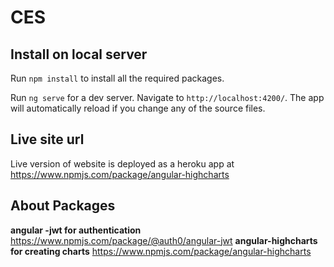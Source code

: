 
# CES

  

## Install on local server

Run `npm install` to install all the required packages.

Run `ng serve` for a dev server. Navigate to `http://localhost:4200/`. The app will automatically reload if you change any of the source files.


## Live site url 

Live version of website is deployed as a heroku app at https://www.npmjs.com/package/angular-highcharts

## About Packages 

**angular -jwt for authentication**
https://www.npmjs.com/package/@auth0/angular-jwt
**angular-highcharts for creating charts**
https://www.npmjs.com/package/angular-highcharts
